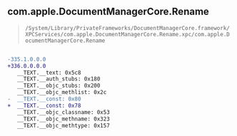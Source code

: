 ## com.apple.DocumentManagerCore.Rename

> `/System/Library/PrivateFrameworks/DocumentManagerCore.framework/XPCServices/com.apple.DocumentManagerCore.Rename.xpc/com.apple.DocumentManagerCore.Rename`

```diff

-335.1.0.0.0
+336.0.0.0.0
   __TEXT.__text: 0x5c8
   __TEXT.__auth_stubs: 0x180
   __TEXT.__objc_stubs: 0x200
   __TEXT.__objc_methlist: 0x2c
-  __TEXT.__const: 0x80
+  __TEXT.__const: 0x78
   __TEXT.__objc_classname: 0x53
   __TEXT.__objc_methname: 0x323
   __TEXT.__objc_methtype: 0x157

```
